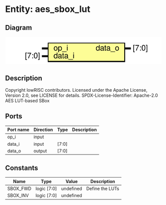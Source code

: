 # Entity: aes_sbox_lut
## Diagram
![Diagram](aes_sbox_lut.svg "Diagram")
## Description
Copyright lowRISC contributors.
 Licensed under the Apache License, Version 2.0, see LICENSE for details.
 SPDX-License-Identifier: Apache-2.0
 AES LUT-based SBox
 
## Ports
| Port name | Direction | Type  | Description |
| --------- | --------- | ----- | ----------- |
| op_i      | input     |       |             |
| data_i    | input     | [7:0] |             |
| data_o    | output    | [7:0] |             |
## Constants
| Name     | Type        | Value     | Description      |
| -------- | ----------- | --------- | ---------------- |
| SBOX_FWD | logic [7:0] | undefined | Define the LUTs  |
| SBOX_INV | logic [7:0] | undefined |                  |

